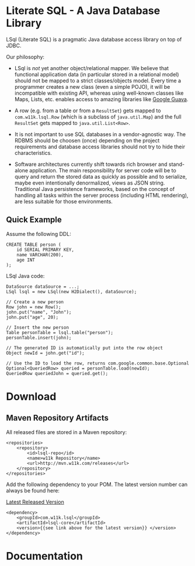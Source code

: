 
# Literate SQL - A Java Database Library

LSql (Literate SQL) is a pragmatic Java database access library on top of JDBC.

Our philosophy:

* LSql is *not* yet another object/relational mapper. We believe that functional application data (in particular stored in a relational model) should not be mapped to a strict classes/objects model. Every time a programmer creates a new class (even a simple POJO), it will be incompatible with existing API, whereas using well-known classes like Maps, Lists, etc. enables access to amazing libraries like [Google Guava](http://code.google.com/p/guava-libraries/wiki/CollectionUtilitiesExplained).

* A row (e.g. from a table or from a `ResultSet`) gets mapped to `com.w11k.lsql.Row` (which is a subclass of `java.util.Map`) and the full `ResultSet` gets mapped to `java.util.List<Row>`. 

* It is not important to use SQL databases in a vendor-agnostic way. The RDBMS should be choosen (once) depending on the project requirements and database access libraries should not try to hide their characteristics.

* Software architectures currently shift towards rich browser and stand-alone application. The main responsibility for server code will be to query and return the stored data as quickly as possible and to serialize, maybe even intentionally denormalized, views as JSON string. Traditional Java persistence frameworks, based on the concept of handling all tasks within the server process (including HTML rendering), are less suitable for those environments.

## Quick Example

Assume the following DDL:

```{.language-sql}
CREATE TABLE person (
    id SERIAL PRIMARY KEY,
    name VARCHAR(200),
    age INT
);
```

LSql Java code:

```{.language-java}
DataSource dataSource = ...;
LSql lsql = new LSql(new H2Dialect(), dataSource);

// Create a new person
Row john = new Row();
john.put("name", "John");
john.put("age", 20);

// Insert the new person
Table personTable = lsql.table("person");
personTable.insert(john);

// The generated ID is automatically put into the row object
Object newId = john.get("id");

// Use the ID to load the row, returns com.google.common.base.Optional
Optional<QueriedRow> queried = personTable.load(newId);
QueriedRow queriedJohn = queried.get();
```

# Download

## Maven Repository Artifacts

All released files are stored in a Maven repository:

```{.language-xml}
<repositories>
    <repository>
        <id>lsql-repo</id>
        <name>w11k Repository</name>
        <url>http://mvn.w11k.com/releases</url>
    </repository>
</repositories>
```

Add the following dependency to your POM. The latest version number can always be found here:

[Latest Released Version](https://raw.github.com/weiglewilczek/lsql/master/LATEST_RELEASED_VERSION)

```{.language-xml}
<dependency>
    <groupId>com.w11k.lsql</groupId>
    <artifactId>lsql-core</artifactId>
    <version>{{see link above for the latest version}} </version>
</dependency>
```

# Documentation

























